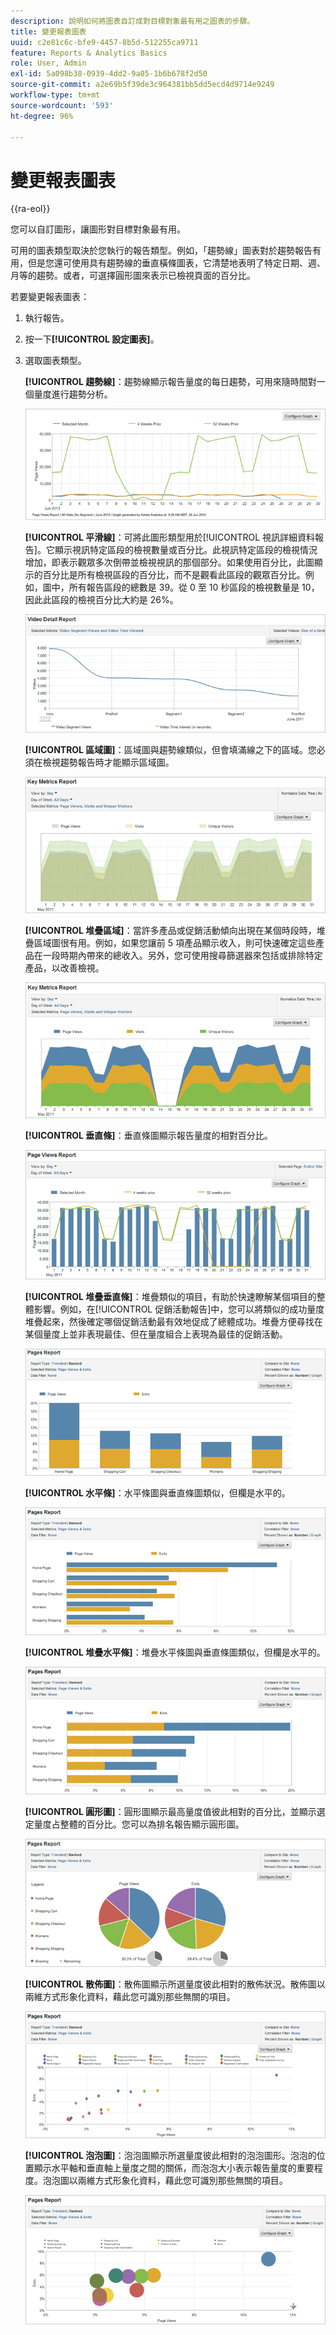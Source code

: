 ```yaml
---
description: 說明如何將圖表自訂成對目標對象最有用之圖表的步驟。
title: 變更報表圖表
uuid: c2e81c6c-bfe9-4457-8b5d-512255ca9711
feature: Reports & Analytics Basics
role: User, Admin
exl-id: 5a098b38-0939-4dd2-9a05-1b6b678f2d50
source-git-commit: a2e69b5f39de3c964381bb5dd5ecd4d9714e9249
workflow-type: tm+mt
source-wordcount: '593'
ht-degree: 96%

---
```


# 變更報表圖表

{{ra-eol}}

您可以自訂圖形，讓圖形對目標對象最有用。

可用的圖表類型取決於您執行的報告類型。例如，「趨勢線」圖表對於趨勢報告有用，但是您還可使用具有趨勢線的垂直橫條圖表，它清楚地表明了特定日期、週、月等的趨勢。或者，可選擇圓形圖來表示已檢視頁面的百分比。

若要變更報表圖表：

1. 執行報告。
1. 按一下&#x200B;**[!UICONTROL 設定圖表]**。
1. 選取圖表類型。

   **[!UICONTROL 趨勢線]**：趨勢線顯示報告量度的每日趨勢，可用來隨時間對一個量度進行趨勢分析。

   ![](assets/graph_trend_line.png)

   **[!UICONTROL 平滑線]**：可將此圖形類型用於[!UICONTROL 視訊詳細資料報告]。它顯示視訊特定區段的檢視數量或百分比。此視訊特定區段的檢視情況增加，即表示觀眾多次倒帶並檢視視訊的那個部分。如果使用百分比，此圖顯示的百分比是所有檢視區段的百分比，而不是觀看此區段的觀眾百分比。例如，圖中，所有報告區段的總數是 39。從 0 至 10 秒區段的檢視數量是 10，因此此區段的檢視百分比大約是 26%。

   ![](assets/graph_smooth_line.png)

   **[!UICONTROL 區域圖]**：區域圖與趨勢線類似，但會填滿線之下的區域。您必須在檢視趨勢報告時才能顯示區域圖。

   ![](assets/graph_area.png)

   **[!UICONTROL 堆疊區域]**：當許多產品或促銷活動傾向出現在某個時段時，堆疊區域圖很有用。例如，如果您讓前 5 項產品顯示收入，則可快速確定這些產品在一段時期內帶來的總收入。另外，您可使用搜尋篩選器來包括或排除特定產品，以改善檢視。

   ![](assets/graph_stacked_area.png)

   **[!UICONTROL 垂直條]**：垂直條圖顯示報告量度的相對百分比。

   ![](assets/graph_vertical_bars.png)

   **[!UICONTROL 堆疊垂直條]**：堆疊類似的項目，有助於快速瞭解某個項目的整體影響。例如，在[!UICONTROL 促銷活動報告]中，您可以將類似的成功量度堆疊起來，然後確定哪個促銷活動最有效地促成了總體成功。堆疊方便尋找在某個量度上並非表現最佳、但在量度組合上表現為最佳的促銷活動。

   ![](assets/graph_stacked_vertical.png)

   **[!UICONTROL 水平條]**：水平條圖與垂直條圖類似，但欄是水平的。

   ![](assets/graph_horizontal_bar.png)

   **[!UICONTROL 堆疊水平條]**：堆疊水平條圖與垂直條圖類似，但欄是水平的。

   ![](assets/graph_stacked_horizontal.png)

   **[!UICONTROL 圓形圖]**：圓形圖顯示最高量度值彼此相對的百分比，並顯示選定量度占整體的百分比。您可以為排名報告顯示圓形圖。

   ![](assets/graph_pie.png)

   **[!UICONTROL 散佈圖]**：散佈圖顯示所選量度彼此相對的散佈狀況。散佈圖以兩維方式形象化資料，藉此您可識別那些無關的項目。

   ![](assets/graph_scatter.png)

   **[!UICONTROL 泡泡圖]**：泡泡圖顯示所選量度彼此相對的泡泡圖形。泡泡的位置顯示水平軸和垂直軸上量度之間的關係，而泡泡大小表示報告量度的重要程度。泡泡圖以兩維方式形象化資料，藉此您可識別那些無關的項目。

   ![](assets/graph_bubble.png)

